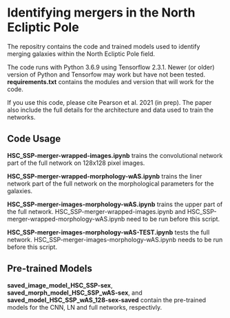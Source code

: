 Identifying mergers in the North Ecliptic Pole
=====================================

The repositry contains the code and trained models used to identify merging galaxies within the North Ecliptic Pole field.

The code runs with Python 3.6.9 using Tensorflow 2.3.1. Newer (or older) version of Python and Tensorfow may work but have not been tested. **requirements.txt** contains the modules and version that will work for the code.

If you use this code, please cite Pearson et al. 2021 (in prep). The paper also include the full details for the architecture and data used to train the networks.

Code Usage
----------

**HSC_SSP-merger-wrapped-images.ipynb** trains the convolutional network part of the full network on 128x128 pixel images.

**HSC_SSP-merger-wrapped-morphology-wAS.ipynb** trains the liner network part of the full network on the morphological parameters for the galaxies.

**HSC_SSP-merger-images-morphology-wAS.ipynb** trains the upper part of the full network. HSC_SSP-merger-wrapped-images.ipynb and HSC_SSP-merger-wrapped-morphology-wAS.ipynb need to be run before this script.

**HSC_SSP-merger-images-morphology-wAS-TEST.ipynb** tests the full network. HSC_SSP-merger-images-morphology-wAS.ipynb needs to be run before this script.

Pre-trained Models
------------------

**saved_image_model_HSC_SSP-sex**, **saved_morph_model_HSC_SSP_wAS-sex**, and **saved_model_HSC_SSP_wAS_128-sex-saved** contain the pre-trained models for the CNN, LN and full networks, respectivly.